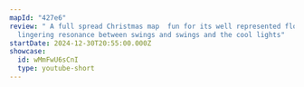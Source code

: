 ```yaml
---
mapId: "427e6"
review: " A full spread Christmas map  fun for its well represented flow, the
  lingering resonance between swings and swings and the cool lights"
startDate: 2024-12-30T20:55:00.000Z
showcase:
  id: wMmFwU6sCnI
  type: youtube-short
---
```

